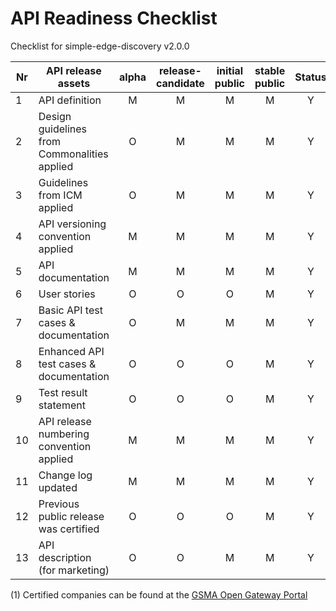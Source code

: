 # API Readiness Checklist

Checklist for simple-edge-discovery v2.0.0

| Nr | API release assets  | alpha | release-candidate |  initial<br>public | stable<br> public | Status | Comments |
|----|----------------------------------------------|:-----:|:-----------------:|:-------:|:------:|:----:|:----:|
|  1 | API definition                               |   M   |         M         |    M    |    M   |  Y   | [link](/code/API_definitions/simple-edge-discovery.yaml) |
|  2 | Design guidelines from Commonalities applied |   O   |         M         |    M    |    M   |  Y   | [r3.3](https://github.com/camaraproject/Commonalities/releases/tag/r3.3)  |
|  3 | Guidelines from ICM applied                  |   O   |         M         |    M    |    M   |  Y   | [r3.3](https://github.com/camaraproject/IdentityAndConsentManagement/releases/tag/r3.3)  |
|  4 | API versioning convention applied            |   M   |         M         |    M    |    M   |  Y   |      |
|  5 | API documentation                            |   M   |         M         |    M    |    M   |  Y   | in yaml |
|  6 | User stories                                 |   O   |         O         |    O    |    M   |  Y   | [link](/documentation/API_documentation/SimpleEdgeDiscovery_User_Story.md) |
|  7 | Basic API test cases & documentation         |   O   |         M         |    M    |    M   |  Y   | [link](/code/Test_definitions) |
|  8 | Enhanced API test cases & documentation      |   O   |         O         |    O    |    M   |  Y  | [link](/code/Test_definitions) |
|  9 | Test result statement                        |   O   |         O         |    O    |    M   |  Y   | see [issue #128](https://github.com/camaraproject/SimpleEdgeDiscovery/issues/128) |
| 10 | API release numbering convention applied     |   M   |         M         |    M    |    M   |  Y   | Y |
| 11 | Change log updated                           |   M   |         M         |    M    |    M   |  Y   | [link](/CHANGELOG.md) |
| 12 | Previous public release was certified        |   O   |         O         |    O    |    M   |  Y   | see (1)     |
| 13 | API description (for marketing)              |   O   |         O         |    M    |    M   |  Y   | [wiki link](https://lf-camaraproject.atlassian.net/wiki/x/t4HVB)     |

(1) Certified companies can be found at the [GSMA Open Gateway Portal](https://www.open-gateway.com)
